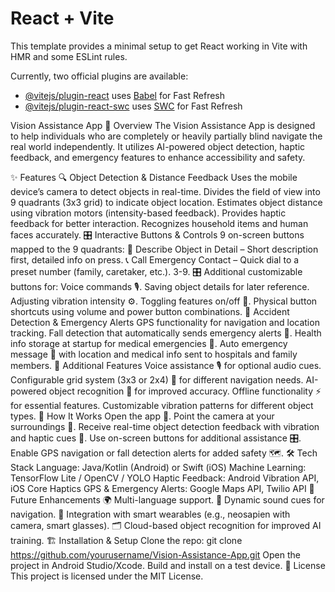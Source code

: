 # React + Vite

This template provides a minimal setup to get React working in Vite with HMR and some ESLint rules.

Currently, two official plugins are available:

- [@vitejs/plugin-react](https://github.com/vitejs/vite-plugin-react/blob/main/packages/plugin-react/README.md) uses [Babel](https://babeljs.io/) for Fast Refresh
- [@vitejs/plugin-react-swc](https://github.com/vitejs/vite-plugin-react-swc) uses [SWC](https://swc.rs/) for Fast Refresh

Vision Assistance App
📝 Overview
The Vision Assistance App is designed to help individuals who are completely or heavily partially blind navigate the real world independently. It utilizes AI-powered object detection, haptic feedback, and emergency features to enhance accessibility and safety.

✨ Features
🔍 Object Detection & Distance Feedback
Uses the mobile device’s camera to detect objects in real-time.
Divides the field of view into 9 quadrants (3x3 grid) to indicate object location.
Estimates object distance using vibration motors (intensity-based feedback).
Provides haptic feedback for better interaction.
Recognizes household items and human faces accurately.
🎛 Interactive Buttons & Controls
9 on-screen buttons mapped to the 9 quadrants:
📝 Describe Object in Detail – Short description first, detailed info on press.
📞 Call Emergency Contact – Quick dial to a preset number (family, caretaker, etc.). 3-9. 🎛 Additional customizable buttons for:
Voice commands 🎙.
Saving object details for later reference.
Adjusting vibration intensity ⚙.
Toggling features on/off 📴.
Physical button shortcuts using volume and power button combinations.
🚨 Accident Detection & Emergency Alerts
GPS functionality for navigation and location tracking.
Fall detection that automatically sends emergency alerts 📡.
Health info storage at startup for medical emergencies 🏥.
Auto emergency message 📩 with location and medical info sent to hospitals and family members.
🔧 Additional Features
Voice assistance 🎙 for optional audio cues.
Configurable grid system (3x3 or 2x4) 📐 for different navigation needs.
AI-powered object recognition 🤖 for improved accuracy.
Offline functionality ⚡ for essential features.
Customizable vibration patterns for different object types.
🚀 How It Works
Open the app 📲.
Point the camera at your surroundings 🎥.
Receive real-time object detection feedback with vibration and haptic cues 📳.
Use on-screen buttons for additional assistance 🎛.
Enable GPS navigation or fall detection alerts for added safety 🗺.
🛠 Tech Stack
Language: Java/Kotlin (Android) or Swift (iOS)
Machine Learning: TensorFlow Lite / OpenCV / YOLO
Haptic Feedback: Android Vibration API, iOS Core Haptics
GPS & Emergency Alerts: Google Maps API, Twilio API
📌 Future Enhancements
🌍 Multi-language support.
🎵 Dynamic sound cues for navigation.
🦾 Integration with smart wearables (e.g., neosapien with camera, smart glasses).
🗂 Cloud-based object recognition for improved AI training.
🏗 Installation & Setup
Clone the repo:
git clone https://github.com/yourusername/Vision-Assistance-App.git
Open the project in Android Studio/Xcode.
Build and install on a test device.
📜 License
This project is licensed under the MIT License.
